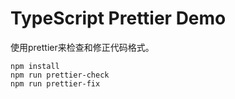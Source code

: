 TypeScript Prettier Demo
===========================

使用prettier来检查和修正代码格式。

```
npm install
npm run prettier-check
npm run prettier-fix
```
